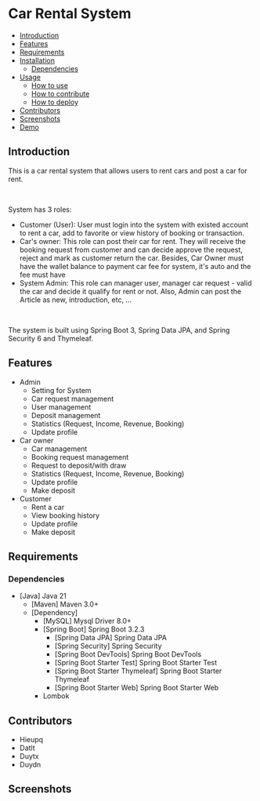 Car Rental System
=================
- [Introduction](#introduction)
- [Features](#features)
- [Requirements](#requirements)
- [Installation](#installation)
  - [Dependencies](#dependencies)
- [Usage](#usage)
  - [How to use](#how-to-use)
  - [How to contribute](#how-to-contribute)
  - [How to deploy](#how-to-deploy)
- [Contributors](#contributors)
- [Screenshots](#screenshots)
- [Demo](#demo)

## Introduction
This is a car rental system that allows users to rent cars and post a car for rent.

<br>

System has 3 roles: 
- Customer (User): User must login into the system with existed account to rent a car, add to favorite or view history of booking or transaction.
- Car's owner: This role can post their car for rent. They will receive the booking request from customer and can decide approve the request, reject and mark as customer return the car. Besides, Car Owner must have the wallet balance to payment car fee for system, it's auto and the fee must have
- System Admin: This role can manager user, manager car request - valid the car and decide it qualify for rent or not. Also, Admin can post the Article as new, introduction, etc, ...

<br>

The system is built using Spring Boot 3, Spring Data JPA, and Spring Security 6 and Thymeleaf.


## Features
- Admin
  - Setting for System
  - Car request management
  - User management
  - Deposit management
  - Statistics (Request, Income, Revenue, Booking)
  - Update profile
- Car owner
  - Car management
  - Booking request management
  - Request to deposit/with draw
  - Statistics (Request, Income, Revenue, Booking)
  - Update profile
  - Make deposit
- Customer
  - Rent a car
  - View booking history
  - Update profile
  - Make deposit

## Requirements
  ### Dependencies
  - [Java] Java 21
    - [Maven] Maven 3.0+
    - [Dependency] 
      - [MySQL] Mysql Driver 8.0+
      - [Spring Boot] Spring Boot 3.2.3
        - [Spring Data JPA] Spring Data JPA
        - [Spring Security] Spring Security
        - [Spring Boot DevTools] Spring Boot DevTools
        - [Spring Boot Starter Test] Spring Boot Starter Test
        - [Spring Boot Starter Thymeleaf] Spring Boot Starter Thymeleaf
        - [Spring Boot Starter Web] Spring Boot Starter Web
      - Lombok

## Contributors

- Hieupq
- Datlt
- Duytx
- Duydn

## Screenshots